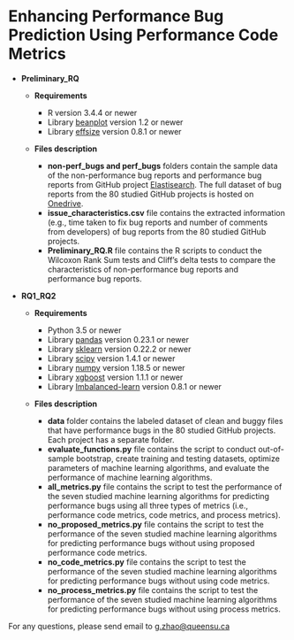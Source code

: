 # Enhancing Performance Bug Prediction Using Performance Code Metrics #

* **Preliminary_RQ**
    * **Requirements**
        * R version 3.4.4 or newer
        * Library [beanplot](https://cran.r-project.org/web/packages/beanplot/beanplot.pdf) version 1.2 or newer
        * Library [effsize](https://pandas.pydata.org) version 0.8.1 or newer
        
    * **Files description**
        *  **non-perf_bugs and perf_bugs** folders contain the sample data of the non-performance bug reports and performance bug reports from GitHub project [Elastisearch](https://github.com/elastic/elasticsearch). The full dataset of bug reports from the 80 studied GitHub projects is hosted on [Onedrive](https://queensuca-my.sharepoint.com/:f:/r/personal/17gz2_queensu_ca/Documents/Bug%20Reports?csf=1&web=1&e=Yg5dQo).
        *  **issue_characteristics.csv** file contains the extracted information (e.g., time taken to fix bug reports and number of comments from developers) of bug reports from the 80 studied GitHub projects.
        *  **Preliminary_RQ.R** file contains the R scripts to conduct the Wilcoxon Rank Sum tests and Cliff’s delta tests to compare the characteristics of non-performance bug reports and performance bug reports. 


* **RQ1_RQ2**
    * **Requirements**
        * Python 3.5 or newer
        * Library [pandas](https://pandas.pydata.org) version 0.23.1 or newer
        * Library [sklearn](https://scikit-learn.org/stable) version 0.22.2 or newer
        * Library [scipy](https://www.scipy.org) version 1.4.1 or newer
        * Library [numpy](https://numpy.org) version 1.18.5 or newer
        * Library [xgboost](https://xgboost.readthedocs.io/en/latest/get_started.html) version 1.1.1 or newer
        * Library [Imbalanced-learn](https://imbalanced-learn.org/stable/index.html) version 0.8.1 or newer
    
    * **Files description**
        *  **data** folder contains the labeled dataset of clean and buggy files that have performance bugs in the 80 studied GitHub projects. Each project has a separate folder. 
        *  **evaluate_functions.py** file contains the script to conduct out-of-sample bootstrap, create training and testing datasets, optimize parameters of machine learning algorithms, and evaluate the performance of machine learning algorithms. 
        *  **all_metrics.py** file contains the script to test the performance of the seven studied machine learning algorithms for predicting performance bugs using all three types of metrics (i.e., performance code metrics, code metrics, and process metrics). 
        *  **no_proposed_metrics.py** file contains the script to test the performance of the seven studied machine learning algorithms for predicting performance bugs without using proposed performance code metrics. 
        *  **no_code_metrics.py** file contains the script to test the performance of the seven studied machine learning algorithms for predicting performance bugs without using code metrics. 
        *  **no_process_metrics.py** file contains the script to test the performance of the seven studied machine learning algorithms for predicting performance bugs without using process metrics. 

For any questions, please send email to g.zhao@queensu.ca

